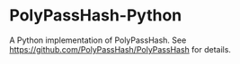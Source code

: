 PolyPassHash-Python
===================

A Python implementation of PolyPassHash.   See https://github.com/PolyPassHash/PolyPassHash for details.
